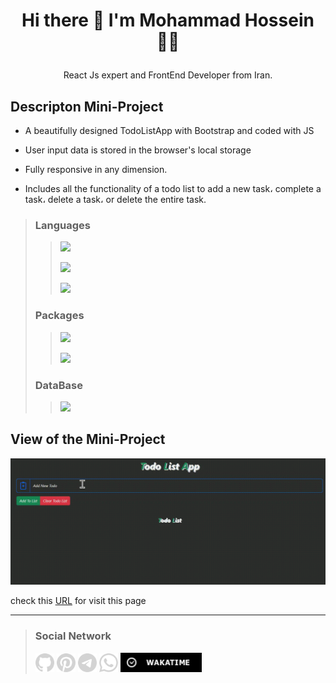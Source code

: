 

# <p align="center"> Hi there 👋 I'm Mohammad Hossein 👨‍💻 </p>
 <p align="center"> React Js expert and FrontEnd Developer from Iran.</p>

## Descripton Mini-Project
- A beautifully designed TodoListApp with Bootstrap and coded with JS 

- User input data is stored in the browser's local storage

- Fully responsive in any dimension.

- Includes all the functionality of a todo list to add a new task، complete a task، delete a task، or delete the entire task.

>### Languages
>> ![](https://readme-typing-svg.demolab.com?font=Fira+Code&size=16&duration=1500&pause=5000&color=F77F1A&random=false&width=55&height=25&lines=Html5)
>> 
>> ![](https://readme-typing-svg.demolab.com?font=Fira+Code&size=16&duration=1500&pause=5000&color=5BCAF7&random=false&width=55&height=25&lines=Css3)
>> 
>> ![](https://readme-typing-svg.demolab.com?font=Fira+Code&size=16&duration=1500&pause=5000&color=FAFF09&random=false&width=100&height=25&lines=JavaScript)
>### Packages
>> ![](https://readme-typing-svg.demolab.com?font=Fira+Code&size=16&duration=1500&pause=5000&color=9370d8&random=false&width=85&height=25&lines=Bootstrap)
>>
>> ![](https://readme-typing-svg.demolab.com?font=Fira+Code&size=16&duration=1500&pause=5000&color=bc18bc&random=false&width=155&height=25&lines=Bootstrap+Icons)
>### DataBase
>> ![](https://readme-typing-svg.demolab.com?font=Fira+Code&size=16&duration=1500&pause=5000&color=F77F1A&random=false&width=200&height=25&lines=LocalStorage+Browser)

## View of the Mini-Project

<img src="./Video/todolist.gif" width="750px"/>

check this [URL](https://khadem-mh.github.io/todoListApp/) for visit this page

___
>### Social Network
> [<img src="Images/github.png" width="30">](https://github.com/khadem-mh)
> [<img src="Images/pintrest.png" width="30">](https://pinterest.com/khadem_mh)
> [<img src="Images/telegram.png" width="30">](https://t.me/mhkhadem)
> [<img src="Images/whatsapp.png" width="30">](https://wa.me/989031335939)
> [<img src="Images/wakatimesvg.png" width="130">](https://wakatime.com/@khadem_mh)
